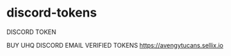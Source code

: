# discord-tokens
DISCORD TOKEN 


BUY UHQ DISCORD EMAIL VERIFIED TOKENS https://avengytucans.sellix.io
